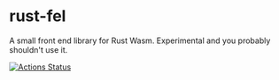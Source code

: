 # rust-fel

A small front end library for Rust Wasm. Experimental and you probably shouldn't use it.

[![Actions Status](https://github.com/tostaylo/rust-fel/workflows/Continuous%20integration/badge.svg)](https://github.com/tostaylo/rust-fel/actions)
